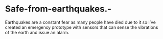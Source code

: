 # Safe-from-earthquakes.-
Earthquakes are a constant fear as many people have died due to it so I’ve created an emergency prototype with sensors that can sense the vibrations of the earth and issue an alarm.
